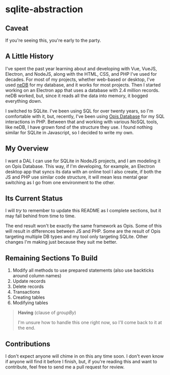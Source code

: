# sqlite-abstraction

## Caveat
If you're seeing this, you're early to the party.

## A Little History
I've spent the past year learning about and developing with Vue, VueJS, Electron, and NodeJS, along with the HTML, CSS, and PHP I've used for decades. For most of my projects, whether web-based or desktop, I've used [neDB](https://github.com/louischatriot/nedb) for my database, and it works for most projects. Then I started working on an Electron app that uses a database with 2.4 million records. neDB worked, but, since it reads all the data into memory, it bogged everything down.

I switched to SQLite. I've been using SQL for over twenty years, so I'm comfortable with it, but, recently, I've been using [Opis Database](https://opis.io/database) for my SQL interactions in PHP. Between that and working with various NoSQL tools, like neDB, I have grown fond of the structure they use. I found nothing similar for SQLite in Javascript, so I decided to write my own.

## My Overview
I want a DAL I can use for SQLite in NodeJS projects, and I am modeling it on Opis Database. This way, if I'm developing, for example, an Electron desktop app that syncs its data with an online tool I also create, if both the JS and PHP use similar code structure, it will mean less mental gear switching as I go from one environment to the other.

## Its Current Status
I will *try* to remember to update this README as I complete sections, but it may fall behind from time to time.

The end result won't be exactly the same framework as Opis. Some of this will result in differences between JS and PHP. Some are the result of Opis targeting multiple DB types and my tool only targeting SQLite. Other changes I'm making just because they suit me better.

## Remaining Sections To Build
  1. Modify all methods to use prepared statements (also use backticks around column names)
  1. Update records
  1. Delete records
  1. Transactions
  1. Creating tables
  1. Modifying tables

  > **Having** (clause of *groupBy*)
  > 
  > I'm unsure how to handle this one right now, so I'll come back to it at the end.

## Contributions
I don't expect anyone will chime in on this any time soon. I don't even know if anyone will find it before I finish, but, if you're reading this and want to contribute, feel free to send me a pull request for review.